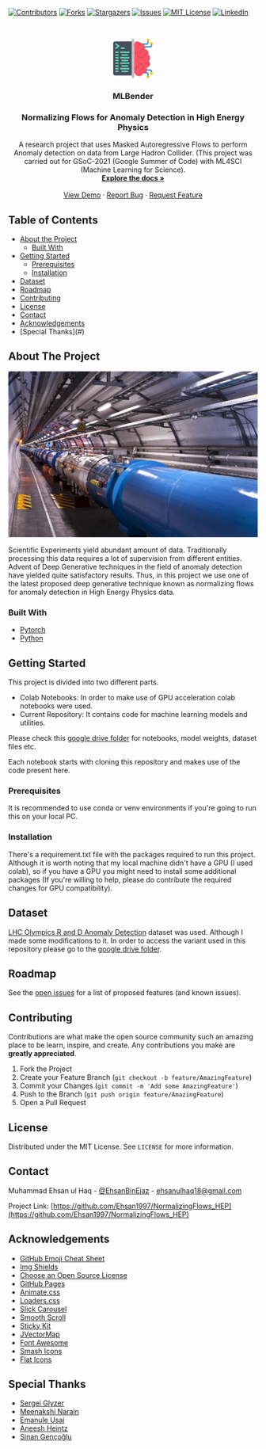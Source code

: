 <!--
*** Thanks for checking out this README Template. If you have a suggestion that would
*** make this better, please fork the repo and create a pull request or simply open
*** an issue with the tag "enhancement".
*** Thanks again! Now go create something AMAZING! :D
-->





<!-- PROJECT SHIELDS -->
<!--
*** I'm using markdown "reference style" links for readability.
*** Reference links are enclosed in brackets [ ] instead of parentheses ( ).
*** See the bottom of this document for the declaration of the reference variables
*** for contributors-url, forks-url, etc. This is an optional, concise syntax you may use.
*** https://www.markdownguide.org/basic-syntax/#reference-style-links
-->
[![Contributors][contributors-shield]][contributors-url]
[![Forks][forks-shield]][forks-url]
[![Stargazers][stars-shield]][stars-url]
[![Issues][issues-shield]][issues-url]
[![MIT License][license-shield]][license-url]
[![LinkedIn][linkedin-shield]][linkedin-url]



<!-- PROJECT LOGO -->
<br />
<p align="center">
  <a href="https://github.com/Ehsan1997/NormalizingFlows_HEP">
    <img src="readme_stuff/coding.png" alt="Logo" width="80" height="80">
  </a>

  <h3 align="center">MLBender</h3>
  <h3 align="center">Normalizing Flows for Anomaly Detection in High Energy Physics</h3>

  <p align="center">
    A research project that uses Masked Autoregressive Flows to perform Anomaly detection on data from Large Hadron Collider. (This project was carried out for GSoC-2021 (Google Summer of Code) with ML4SCI (Machine Learning for Science).
    <br />
    <a href="https://github.com/Ehsan1997/NormalizingFlows_HEP"><strong>Explore the docs »</strong></a>
    <br />
    <br />
    <a href="https://github.com/Ehsan1997/NomralizingFlows_HEP/examples">View Demo</a>
    ·
    <a href="https://github.com/Ehsan1997/NormalizingFlows_HEP/issues">Report Bug</a>
    ·
    <a href="https://github.com/Ehsan1997/NormalizingFlows_HEP/issues">Request Feature</a>
  </p>
</p>



<!-- TABLE OF CONTENTS -->
## Table of Contents

* [About the Project](#about-the-project)
  * [Built With](#built-with)
* [Getting Started](#getting-started)
  * [Prerequisites](#prerequisites)
  * [Installation](#installation)
* [Dataset](#dataset)
* [Roadmap](#roadmap)
* [Contributing](#contributing)
* [License](#license)
* [Contact](#contact)
* [Acknowledgements](#acknowledgements)
* [Special Thanks](#<special thanks>)



<!-- ABOUT THE PROJECT -->
## About The Project

<!--[![Product Name Screen Shot][product-screenshot]](https://example.com)-->
![Product Name Screen Shot][product-screenshot]

Scientific Experiments yield abundant amount of data.
Traditionally processing this data requires a lot of supervision from different entities.
Advent of Deep Generative techniques in the field of anomaly detection have yielded quite satisfactory results.
Thus, in this project we use one of the latest proposed deep generative technique known as normalizing flows for anomaly detection in High Energy Physics data.

### Built With
* [Pytorch](https://pytorch.org/)
* [Python](https://www.python.org/)



<!-- GETTING STARTED -->
## Getting Started

This project is divided into two different parts.
* Colab Notebooks: In order to make use of GPU acceleration colab notebooks were used.
* Current Repository: It contains code for machine learning models and utilities.

Please check this [google drive folder](https://drive.google.com/drive/u/1/folders/1WKKG1v3bnAGqs82a4B1lOrI6Y1S0YAXO) for notebooks, model weights, dataset files etc.

Each notebook starts with cloning this repository and makes use of the code present here.

### Prerequisites

It is recommended to use conda or venv environments if you're going to run this on your local PC.

### Installation

There's a requirement.txt file with the packages required to run this project. Although it is worth noting that my local machine didn't have a GPU (I used colab), so if you have a GPU you might need to install some additional packages (If you're willing to help, please do contribute the required changes for GPU compatibility).


<!-- USAGE EXAMPLES -->
## Dataset

[LHC Olympics R and D Anomaly Detection]() dataset was used. Although I made some modifications to it. In order to access the variant used in this repository please go to the [google drive folder](https://drive.google.com/drive/u/1/folders/1OkIPaDb25JooMULL0U5uzfqHfr2ZamDw).



<!-- ROADMAP -->
## Roadmap

See the [open issues](https://github.com/Ehsan1997/NormalizingFlows_HEP/issues) for a list of proposed features (and known issues).



<!-- CONTRIBUTING -->
## Contributing

Contributions are what make the open source community such an amazing place to be learn, inspire, and create. Any contributions you make are **greatly appreciated**.

1. Fork the Project
2. Create your Feature Branch (`git checkout -b feature/AmazingFeature`)
3. Commit your Changes (`git commit -m 'Add some AmazingFeature'`)
4. Push to the Branch (`git push origin feature/AmazingFeature`)
5. Open a Pull Request



<!-- LICENSE.txt -->
## License

Distributed under the MIT License. See `LICENSE` for more information.



<!-- CONTACT -->
## Contact

Muhammad Ehsan ul Haq - [@EhsanBinEjaz](https://twitter.com/Ehsanbinejaz) - ehsanulhaq18@gmail.com

Project Link: [https://github.com/Ehsan1997/NormalizingFlows_HEP](https://github.com/Ehsan1997/NormalizingFlows_HEP)



<!-- ACKNOWLEDGEMENTS -->
## Acknowledgements
* [GitHub Emoji Cheat Sheet](https://www.webpagefx.com/tools/emoji-cheat-sheet)
* [Img Shields](https://shields.io)
* [Choose an Open Source License](https://choosealicense.com)
* [GitHub Pages](https://pages.github.com)
* [Animate.css](https://daneden.github.io/animate.css)
* [Loaders.css](https://connoratherton.com/loaders)
* [Slick Carousel](https://kenwheeler.github.io/slick)
* [Smooth Scroll](https://github.com/cferdinandi/smooth-scroll)
* [Sticky Kit](http://leafo.net/sticky-kit)
* [JVectorMap](http://jvectormap.com)
* [Font Awesome](https://fontawesome.com)
* [Smash Icons](https://www.flaticon.com/authors/smashicons)
* [Flat Icons](https://www.flaticon.com)

<!-- SPECIAL THANKS -->
## Special Thanks
* [Sergei Glyzer](http://sergeigleyzer.com/)
* [Meenakshi Narain](https://twitter.com/meenakshinarain)
* [Emanule Usai](https://emanueleusai.com/)
* [Aneesh Heintz]()
* [Sinan Gençoğlu](https://www.linkedin.com/in/sinan-gencoglu/)



<!-- MARKDOWN LINKS & IMAGES -->
<!-- https://www.markdownguide.org/basic-syntax/#reference-style-links -->
[contributors-shield]: https://img.shields.io/github/contributors/Ehsan1997/NormalizingFlows_HEP.svg?style=flat-square
[contributors-url]: https://github.com/Ehsan1997/NormalizingFlows_HEP/graphs/contributors
[forks-shield]: https://img.shields.io/github/forks/Ehsan1997/NormalizingFlows_HEP.svg?style=flat-square
[forks-url]: https://github.com/Ehsan1997/NormalizingFlows_HEP/network/members
[stars-shield]: https://img.shields.io/github/stars/Ehsan1997/NormalizingFlows_HEP.svg?style=flat-square
[stars-url]: https://github.com/Ehsan1997/NormalizingFlows_HEP/stargazers
[issues-shield]: https://img.shields.io/github/issues/Ehsan1997/NormalizingFlows_HEP.svg?style=flat-square
[issues-url]: https://github.com/Ehsan1997/NormalizingFlows_HEP/issues
[license-shield]: https://img.shields.io/github/license/Ehsan1997/NormalizingFlows_HEP.svg?style=flat-square
[license-url]: https://github.com/Ehsan1997/NormalizingFlows_HEP/blob/master/LICENSE.txt
[linkedin-shield]: https://img.shields.io/badge/-LinkedIn-black.svg?style=flat-square&logo=linkedin&colorB=555
[linkedin-url]: https://linkedin.com/in/ehsansonofejaz
[product-screenshot]: readme_stuff/cc-image-lhc.jpg